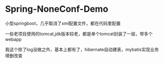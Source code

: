 # Spring-NoneConf-Demo
小型springboot，几乎取消了xml配置文件，都在代码里配置


一些老项目使用的tomcat,jdk版本较老，都是单个tomcat封装了一层，带多个webapp


我这个除了log没做之外，基本上都有了，hibernate自动建表，mybatis实现业务增删改查
